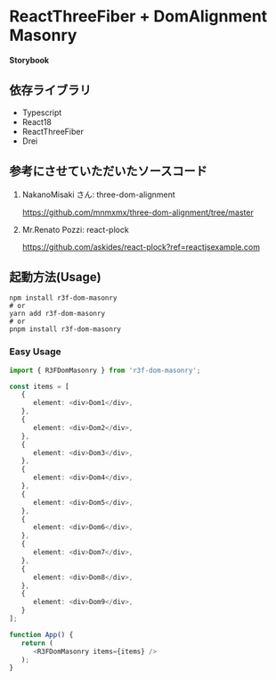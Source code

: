 # ReactThreeFiber + DomAlignment Masonry

**Storybook**

## 依存ライブラリ

- Typescript
- React18
- ReactThreeFiber
- Drei

## **参考にさせていただいたソースコード**

1. NakanoMisaki さん: three-dom-alignment

   https://github.com/mnmxmx/three-dom-alignment/tree/master

2. Mr.Renato Pozzi: react-plock

   https://github.com/askides/react-plock?ref=reactjsexample.com

## 起動方法(Usage)

```
npm install r3f-dom-masonry
# or
yarn add r3f-dom-masonry
# or
pnpm install r3f-dom-masonry
```

### Easy Usage

```ts
import { R3FDomMasonry } from 'r3f-dom-masonry';

const items = [
   {
      element: <div>Dom1</div>,
   },
   {
      element: <div>Dom2</div>,
   },
   {
      element: <div>Dom3</div>,
   },
   {
      element: <div>Dom4</div>,
   },
   {
      element: <div>Dom5</div>,
   },
   {
      element: <div>Dom6</div>,
   },
   {
      element: <div>Dom7</div>,
   },
   {
      element: <div>Dom8</div>,
   },
   {
      element: <div>Dom9</div>,
   }
];

function App() {
   return (
      <R3FDomMasonry items={items} />
   );
}
```

